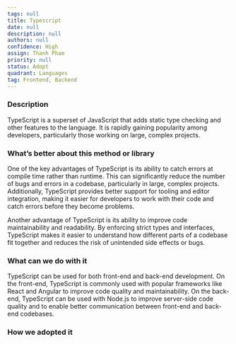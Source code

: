 ```yaml
---
tags: null
title: Typescript
date: null
description: null
authors: null
confidence: High
assign: Thanh Pham
priority: null
status: Adopt
quadrant: Languages
tag: Frontend, Backend
---
```


<!-- table_of_contents b3a49b5f-ef55-41a9-a6dc-d73e62723743 -->

### Description

TypeScript is a superset of JavaScript that adds static type checking and other features to the language. It is rapidly gaining popularity among developers, particularly those working on large, complex projects.

### What’s better about this method or library

One of the key advantages of TypeScript is its ability to catch errors at compile time rather than runtime. This can significantly reduce the number of bugs and errors in a codebase, particularly in large, complex projects. Additionally, TypeScript provides better support for tooling and editor integration, making it easier for developers to work with their code and catch errors before they become problems.

Another advantage of TypeScript is its ability to improve code maintainability and readability. By enforcing strict types and interfaces, TypeScript makes it easier to understand how different parts of a codebase fit together and reduces the risk of unintended side effects or bugs.

### What can we do with it

TypeScript can be used for both front-end and back-end development. On the front-end, TypeScript is commonly used with popular frameworks like React and Angular to improve code quality and maintainability. On the back-end, TypeScript can be used with Node.js to improve server-side code quality and to enable better communication between front-end and back-end codebases.

### How we adopted it

<!-- child_database fe7f01bd-e932-4978-8411-9b8d405d8c18 -->
